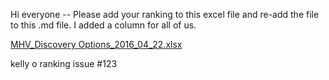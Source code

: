 Hi everyone -- Please add your ranking to this excel file and re-add the file to this .md file. I added a column for all of us. 


[MHV_Discovery Options_2016_04_22.xlsx]()


kelly o ranking issue #123 
